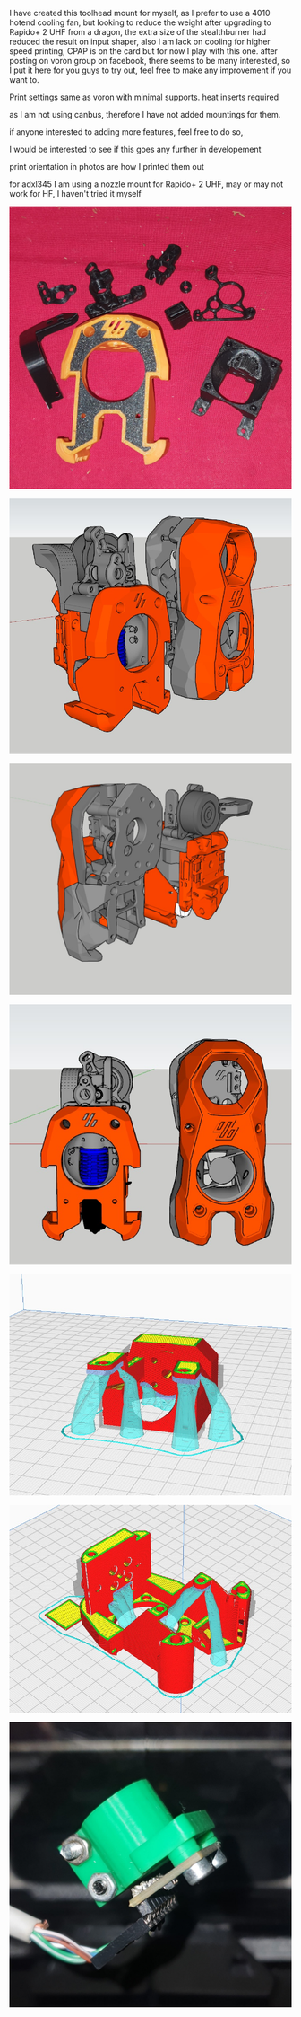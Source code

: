 I have created this toolhead mount for myself, 
as I prefer to use a 4010 hotend cooling fan, 
but looking to reduce the weight after upgrading to Rapido+ 2 UHF from a dragon, 
the extra size of the stealthburner had reduced the result on input shaper,
also I am lack on cooling for higher speed printing, 
CPAP is on the card but for now I play with this one.
after posting on voron group on facebook, there seems to be many interested, 
so I put it here for you guys to try out,
feel free to make any improvement if you want to.

Print settings same as voron with minimal supports. heat inserts required

as I am not using canbus, therefore I have not added mountings for them.

if anyone interested to adding more features, feel free to do so, 

I would be interested to see if this goes any further in developement

print orientation in photos are how I printed them out

for adxl345 I am using a nozzle mount for Rapido+ 2 UHF, may or may not work for HF, I haven't tried it myself

![alt text](https://github.com/megamandal/Voron-Toolhead/blob/main/PICS/0.jpg?raw=true)

![alt text](https://github.com/megamandal/Voron-Toolhead/blob/main/PICS/1.jpg?raw=true)

![alt text](https://github.com/megamandal/Voron-Toolhead/blob/main/PICS/2.jpg?raw=true)

![alt text](https://github.com/megamandal/Voron-Toolhead/blob/main/PICS/3.jpg?raw=true)

![alt text](https://github.com/megamandal/Voron-Toolhead/blob/main/PICS/4.jpg?raw=true)

![alt text](https://github.com/megamandal/Voron-Toolhead/blob/main/PICS/6.jpg?raw=true)

![alt text](https://github.com/megamandal/Voron-Toolhead/blob/main/PICS/nozzle%20mount%20adcl.jpg?raw=true)
